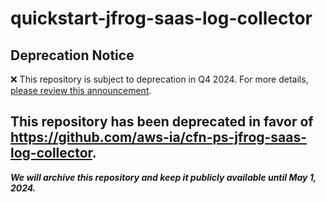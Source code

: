 # quickstart-jfrog-saas-log-collector 
## Deprecation Notice

:x: This repository is subject to deprecation in Q4 2024. For more details, [please review this announcement](https://github.com/aws-ia/.announcements/issues/1). 

## This repository has been deprecated in favor of https://github.com/aws-ia/cfn-ps-jfrog-saas-log-collector. 
***We will archive this repository and keep it publicly available until May 1, 2024.***
